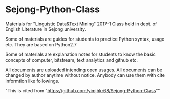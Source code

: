 # Sejong-Python-Class
Materials for "Linguistic Data&amp;Text Mining" 2017-1  Class held in dept. of English Literature in Sejong university.

Some of materials are guides for students to practice Python syntax, usage etc. They are based on Python2.7

Some of materials are explanation notes for students to know the basic concepts of computer, bitstream, text analytics and github etc.

All documents are uploaded intending open usages.
All documents can be changed by author anytime without notice.
Anybody can use them with cite informtion like followings.

"This is cited from "https://github.com/yimjhkr68/Sejong-Python-Class""


